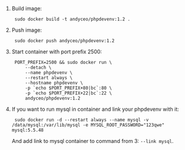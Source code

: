 1. Build image:

        sudo docker build -t andyceo/phpdevenv:1.2 .

2. Push image:

        sudo docker push andyceo/phpdevenv:1.2

3. Start container with port prefix 2500:

        PORT_PREFIX=2500 && sudo docker run \
            --detach \
            --name phpdevenv \
            --restart always \
            --hostname phpdevenv \
            -p `echo $PORT_PREFIX+80|bc`:80 \
            -p `echo $PORT_PREFIX+22|bc`:22 \
            andyceo/phpdevenv:1.2

4. If you want to run mysql in container and link your phpdevenv with it:

        sudo docker run -d --restart always --name mysql -v /data/mysql:/var/lib/mysql -e MYSQL_ROOT_PASSWORD="123qwe" mysql:5.5.48

    And add link to mysql container to command from 3: `--link mysql`.
